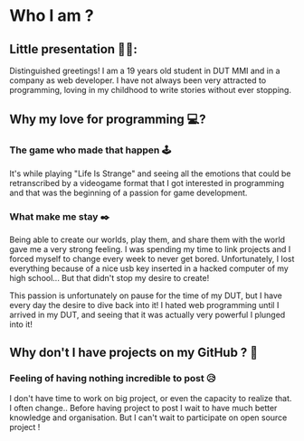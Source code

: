 # Who I am ?
## Little presentation 👨🏻:
Distinguished greetings!
I am a 19 years old student in DUT MMI and in a company as web developer.
I have not always been very attracted to programming, loving in my childhood to write stories without ever stopping. 

## Why my love for programming 💻?
### The game who made that happen 🕹️
It's while playing "Life Is Strange" and seeing all the emotions that could be retranscribed by a videogame format that I got interested in programming and that was the beginning of a passion for game development.

### What make me stay ✒️
Being able to create our worlds, play them, and share them with the world gave me a very strong feeling. I was spending my time to link projects and I forced myself to change every week to never get bored. Unfortunately, I lost everything because of a nice usb key inserted in a hacked computer of my high school... But that didn't stop my desire to create!

This passion is unfortunately on pause for the time of my DUT, but I have every day the desire to dive back into it! I hated web programming until I arrived in my DUT, and seeing that it was actually very powerful I plunged into it! 

## Why don't I have projects on my GitHub ? 🔧
### Feeling of having nothing incredible to post 😥
I don't have time to work on big project, or even the capacity to realize that. I often change.. Before having project to post I wait to have much better knowledge and organisation. But I can't wait to participate on open source project !
